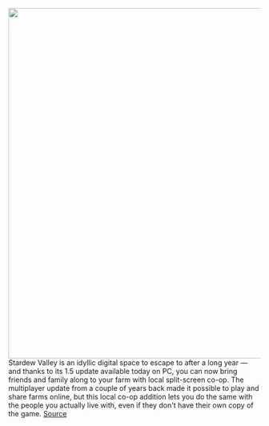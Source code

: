 <img src='https://cdn.vox-cdn.com/thumbor/rCLAomOvVVxptPSCiYhxcy0bOjI=/0x0:960x540/1200x800/filters:focal(404x194:556x346)/cdn.vox-cdn.com/uploads/chorus_image/image/68562583/StardewScreenshot_1.5.0.jpg' width='700px' /><br/>
Stardew Valley is an idyllic digital space to escape to after a long year — and thanks to its 1.5 update available today on PC, you can now bring friends and family along to your farm with local split-screen co-op. The multiplayer update from a couple of years back made it possible to play and share farms online, but this local co-op addition lets you do the same with the people you actually live with, even if they don't have their own copy of the game.
<a href='https://www.theverge.com/2020/12/21/22193717/stardew-valley-update-pc-farming'> Source <a/>